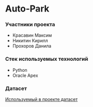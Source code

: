 # Auto-Park
### Участники проекта
* Красавин Максим
* Никитин Кирилл
* Прохоров Данила
### Стек используемых технологий
* Python
* Oracle Apex
### Датасет
[Используемый в проекте датасет](https://www.kaggle.com/datasets/chavindudulaj/vehicle-maintenance-data)
